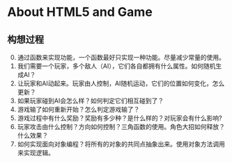 # About HTML5 and Game 

## 构想过程
0. 通过函数来实现功能，一个函数最好只实现一种功能。尽量减少常量的使用。
1. 我们需要一个玩家，多个敌人（AI），它们各自都拥有什么属性。如何随机生成AI？
2. 让玩家和AI动起来。玩家由人控制，AI随机运动，它们的位置如何变化，怎么更新？
3. 如果玩家碰到AI会怎么样？如何判定它们相互碰到了？
5. 游戏输了如何重新开始？怎么判定游戏输了？
6. 游戏过程中有什么奖励？奖励有多少种？是什么样的？对玩家会有什么影响?
7. 玩家攻击由什么控制？方向如何控制？三角函数的使用。角色大招如何释放？什么效果？
8. 如何实现面向对象编程？将所有的对象的共同点抽象出来。使用对象方法调用来实现逻辑。